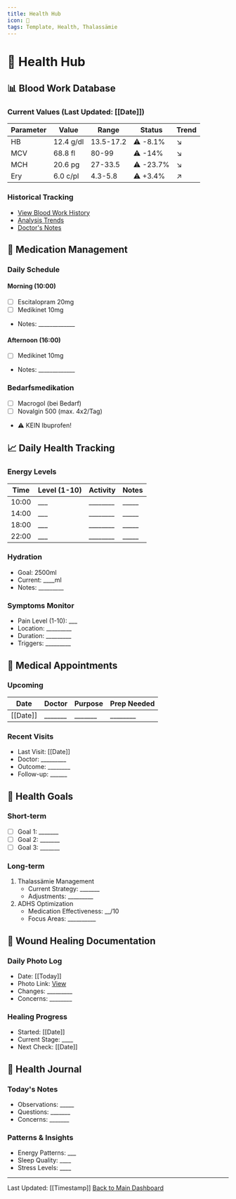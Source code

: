 ```yaml
---
title: Health Hub
icon: 🏥
tags: Template, Health, Thalassämie
---
```


# 🏥 Health Hub

## 📊 Blood Work Database

### Current Values (Last Updated: [[Date]])

| Parameter | Value | Range | Status | Trend |
|-----------|-------|--------|---------|--------|
| HB | 12.4 g/dl | 13.5-17.2 | ⚠️ -8.1% | ↘️ |
| MCV | 68.8 fl | 80-99 | ⚠️ -14% | ↘️ |
| MCH | 20.6 pg | 27-33.5 | ⚠️ -23.7% | ↘️ |
| Ery | 6.0 c/pl | 4.3-5.8 | ⚠️ +3.4% | ↗️ |

### Historical Tracking
- [View Blood Work History](blood_work_history.md)
- [Analysis Trends](analysis_trends.md)
- [Doctor's Notes](doctors_notes.md)

## 💊 Medication Management

### Daily Schedule

#### Morning (10:00)
- [ ] Escitalopram 20mg
- [ ] Medikinet 10mg
- Notes: _____________

#### Afternoon (16:00)
- [ ] Medikinet 10mg
- Notes: _____________

### Bedarfsmedikation
- [ ] Macrogol (bei Bedarf)
- [ ] Novalgin 500 (max. 4x2/Tag)
- ⚠️ KEIN Ibuprofen!

## 📈 Daily Health Tracking

### Energy Levels
| Time | Level (1-10) | Activity | Notes |
|------|--------------|----------|--------|
| 10:00 | ___ | ________ | _____ |
| 14:00 | ___ | ________ | _____ |
| 18:00 | ___ | ________ | _____ |
| 22:00 | ___ | ________ | _____ |

### Hydration
- Goal: 2500ml
- Current: ____ml
- Notes: _________

### Symptoms Monitor
- Pain Level (1-10): ___
- Location: _________
- Duration: _________
- Triggers: _________

## 🏥 Medical Appointments

### Upcoming
| Date | Doctor | Purpose | Prep Needed |
|------|---------|---------|-------------|
| [[Date]] | _______ | _______ | ________ |

### Recent Visits
- Last Visit: [[Date]]
- Doctor: _________
- Outcome: ________
- Follow-up: ______

## 🎯 Health Goals

### Short-term
- [ ] Goal 1: _______
- [ ] Goal 2: _______
- [ ] Goal 3: _______

### Long-term
1. Thalassämie Management
   - Current Strategy: _______
   - Adjustments: _________
2. ADHS Optimization
   - Medication Effectiveness: __/10
   - Focus Areas: __________

## 📸 Wound Healing Documentation

### Daily Photo Log
- Date: [[Today]]
- Photo Link: [View]()
- Changes: _________
- Concerns: ________

### Healing Progress
- Started: [[Date]]
- Current Stage: ____
- Next Check: [[Date]]

## 📝 Health Journal

### Today's Notes
- Observations: _____
- Questions: _______
- Concerns: _______

### Patterns & Insights
- Energy Patterns: ___
- Sleep Quality: ____
- Stress Levels: ____

---
Last Updated: [[Timestamp]]
[Back to Main Dashboard](main_dashboard.md)
